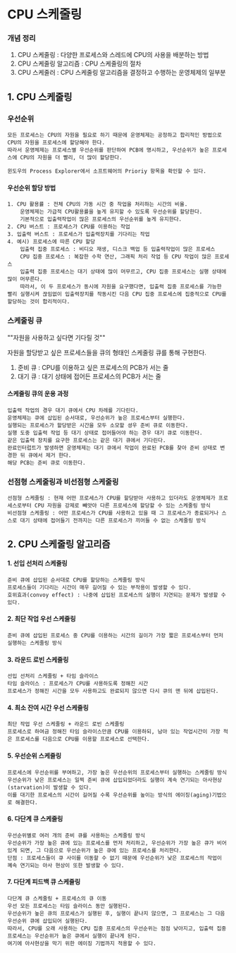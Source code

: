 # CPU 스케줄링

### 개념 정리
1. CPU 스케줄링 : 다양한 프로세스와 스레드에 CPU의 사용을 배분하는 방법
2. CPU 스케줄링 알고리즘 : CPU 스케줄링의 절차
3. CPU 스케줄러 : CPU 스케줄링 알고리즘을 결정하고 수행하는 운영체제의 일부분

## 1. CPU 스케줄링

### 우선순위
    모든 프로세스는 CPU의 자원을 필요로 하기 때문에 운영체제는 공정하고 합리적인 방법으로 CPU의 자원을 프로세스에 할당해야 한다.
    따라서 운영체제는 프로세스별 우선순위를 판단하여 PCB에 명시하고, 우선순위가 높은 프로세스에 CPU의 자원을 더 빨리, 더 많이 할당한다.

    윈도우의 Process Explorer에서 소프트웨어의 Prioriy 항목을 확인할 수 있다.

#### 우선순위 할당 방법
    1. CPU 활용률 : 전체 CPU의 가동 시간 중 작업을 처리하는 시간의 비율.
        운영체제는 가급적 CPU활용률을 높게 유지할 수 있도록 우선순위를 할당한다.
        기본적으로 입출력작업이 많은 프로세스의 우선순위를 높게 유지한다.
    2. CPU 버스트 : 프로세스가 CPU를 이용하는 작업
    3. 입출력 버스트 : 프로세스가 입출력장치를 기다리는 작업
    4. 예시) 프로세스에 따른 CPU 할당
        입출력 집중 프로세스 : 비디오 재생, 디스크 백업 등 입출력작업이 많은 프로세스
        CPU 집중 프로세스 : 복잡한 수학 연산, 그래픽 처리 작업 등 CPU 작업이 많은 프로세스
        입출력 집중 프로세스는 대기 상태에 많이 머무르고, CPU 집중 프로세스는 실행 상태에 많이 머무른다. 
        따라서, 이 두 프로세스가 동시에 자원을 요구했다면, 입출력 집중 프로세스를 가능한 빨리 실행시켜 끊임없이 입출력장치를 작동시킨 다음 CPU 집중 프로세스에 집중적으로 CPU를 할당하는 것이 합리적이다.

### 스케줄링 큐
""자원을 사용하고 싶다면 기다릴 것""

자원을 할당받고 싶은 프로세스들을 큐의 형태인 스케줄링 큐를 통해 구현한다.

1. 준비 큐 : CPU를 이용하고 싶은 프로세스의 PCB가 서는 줄
2. 대기 큐 : 대기 상태에 접어든 프로세스의 PCB가 서는 줄

#### 스케줄링 큐의 운용 과정
    입출력 작업의 경우 대기 큐에서 CPU 차례를 기다린다.
    운영체제는 큐에 삽입된 순서대로, 우선순위가 높은 프로세스부터 실행한다.
    실행되는 프로세스가 할당받은 시간을 모두 소모할 셩우 준비 큐로 이동한다.
    실행 도중 입출력 작업 등 대기 상태로 접어들어야 하는 경우 대기 큐로 이동한다.
    같은 입출력 장치를 요구한 프로세스는 같은 대기 큐에서 기다린다.
    완료인터럽트가 발생하면 운영체제는 대기 큐에서 작업이 완료된 PCB를 찾아 준비 상태로 변경한 뒤 큐에서 제거 한다.
    해당 PCB는 준비 큐로 이동한다.

### 선점형 스케줄링과 비선점형 스케줄링

    선점형 스케줄링 : 현재 어떤 프로세스가 CPU를 할당받아 사용하고 있더라도 운영체제가 프로세스로부터 CPU 자원을 강제로 빼앗아 다른 프로세스에 할당할 수 있는 스케줄링 방식
    비선점형 스케줄링 : 어떤 프로세스가 CPU를 사용하고 있을 때 그 프로세스가 종료되거나 스스로 대기 상태에 접어들기 전까지는 다른 프로세스가 끼어들 수 없는 스케줄링 방식

## 2. CPU 스케줄링 알고리즘

#### 1. 선입 선처리 스케줄링
    준비 큐에 삽입된 순서대로 CPU를 할당하는 스케줄링 방식
    프로세스들이 기다리는 시간이 매우 길어질 수 있는 부작용이 발생할 수 있다.
    호위효과(convoy effect) : 나중에 삽입된 프로세스의 실행이 지연되는 문제가 발생할 수 있다.

#### 2. 최단 작업 우선 스케줄링
    준비 큐에 삽입된 프로세스 중 CPU를 이용하는 시간의 길이가 가장 짧은 프로세스부터 먼저 실행하는 스케줄링 방식

#### 3. 라운드 로빈 스케줄링
    선입 선처리 스케줄링 + 타임 슬라이스
    타임 슬라이스 : 프로세스가 CPU를 사용하도록 정해진 시간
    프로세스가 정해진 시간을 모두 사용하고도 완료되지 않으면 다시 큐의 맨 뒤에 삽입된다.

#### 4. 최소 잔여 시간 우선 스케줄링
    최단 작업 우선 스케줄링 + 라운드 로빈 스케줄링
    프로세스로 하여금 정해진 타임 슬라이스만큼 CPU를 이용하되, 남아 있는 작업시간이 가장 적은 프로세스를 다음으로 CPU를 이용할 프로세스로 선택한다.

#### 5. 우선순위 스케줄링
    프로세스에 우선순위를 부여하고, 가장 높은 우선순위의 프로세스부터 실행하는 스케줄링 방식
    우선순위가 낮은 프로세스는 일찍 준비 큐에 삽입되었더라도 실행이 계속 연기되는 아사현상(starvation)이 발생할 수 있다.
    이를 대기한 프로세스의 시간이 길어질 수록 우선순위를 높이는 방식의 에이징(aging)기법으로 해결한다.

#### 6. 다단계 큐 스케줄링
    우선순위별로 여러 개의 준비 큐를 사용하는 스케줄링 방식
    우선순위가 가장 높은 큐에 있는 프로세스를 먼저 처리하고, 우선순위가 가장 높은 큐가 비어있게 되면, 그 다음으로 우선순위가 높은 큐에 있는 프로세스를 처리한다.
    단점 : 프로세스들이 큐 사이를 이동할 수 없기 때문에 우선순위가 낮은 프로세스의 작업이 꼐속 연기되는 아사 현상이 또한 발생할 수 있다.

#### 7. 다단계 피드백 큐 스케줄링
    다단계 큐 스케줄링 + 프로세스의 큐 이동
    우선 모든 프로세스는 타임 슬라이스 동안 실행된다.
    우선순위가 높은 큐의 프로세스가 실행된 후, 실행이 끝나지 않으면, 그 프로세스는 그 다음 우선순위 큐에 삽입되어 실행된다.
    따라서, CPU를 오래 사용하는 CPU 집중 프로세스의 우선순위는 점점 낮아지고, 입출력 집중 프로세스는 우선순위가 높은 큐에서 실행이 끝나게 된다.
    여기에 아사현상을 막기 위한 에이징 기법까지 적용할 수 있다.
